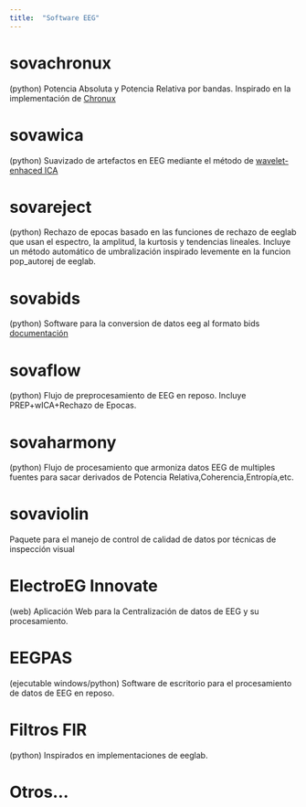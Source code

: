 ```yaml
---
title:  "Software EEG"
---
```


# sovachronux 

(python) Potencia Absoluta y Potencia Relativa por bandas. Inspirado en la implementación de [Chronux](http://chronux.org/)

# sovawica 

(python) Suavizado de artefactos en EEG mediante el método de [wavelet-enhaced ICA](https://doi.org/10.1016/j.jneumeth.2006.05.033)

# sovareject 

(python) Rechazo de epocas basado en las funciones de rechazo de eeglab que usan el espectro, la amplitud, la kurtosis y tendencias lineales. Incluye un método automático de umbralización inspirado levemente en la funcion pop_autorej de eeglab.

# sovabids 

(python) Software para la conversion de datos eeg al formato bids [documentación](sovabids.readthedocs.io)

# sovaflow 

(python) Flujo de preprocesamiento de EEG en reposo. Incluye PREP+wICA+Rechazo de Epocas.

# sovaharmony 

(python) Flujo de procesamiento que armoniza datos EEG de multiples fuentes para sacar derivados de Potencia Relativa,Coherencia,Entropía,etc. 

# sovaviolin

Paquete para el manejo de control de calidad de datos por técnicas de inspección visual

# ElectroEG Innovate 

(web) Aplicación Web para la Centralización de datos de EEG y su procesamiento.

# EEGPAS

(ejecutable windows/python) Software de escritorio para el procesamiento de datos de EEG en reposo.

# Filtros FIR

(python) Inspirados en implementaciones de eeglab.

# Otros...
